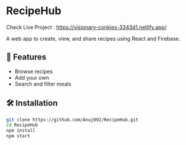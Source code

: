 # RecipeHub

Check Live Project : https://visionary-conkies-3343d1.netlify.app/

A web app to create, view, and share recipes using React and Firebase.

## 🚀 Features
- Browse recipes
- Add your own
- Search and filter meals

## 🛠️ Installation

```bash
git clone https://github.com/Anuj092/RecipeHub.git
cd RecipeHub
npm install
npm start
